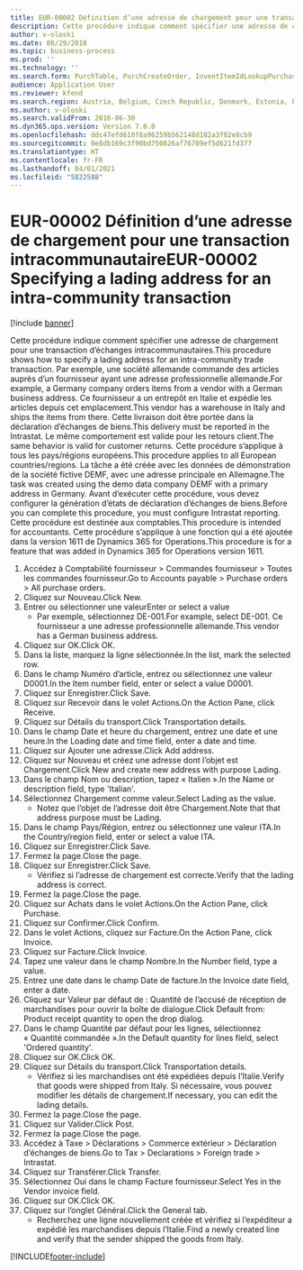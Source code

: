 ```yaml
---
title: EUR-00002 Définition d’une adresse de chargement pour une transaction intracommunautaire
description: Cette procédure indique comment spécifier une adresse de chargement pour une transaction d’échanges intracommunautaires.
author: v-oloski
ms.date: 08/29/2018
ms.topic: business-process
ms.prod: ''
ms.technology: ''
ms.search.form: PurchTable, PurchCreateOrder, InventItemIdLookupPurchase, TransportationDocument, LogisticsPostalAddress, SysLookupMultiSelectGrid,  VendEditInvoice, VendEditInvoiceDefaultQuantityForLinesDropDialog, Intrastat, SysQueryForm
audience: Application User
ms.reviewer: kfend
ms.search.region: Austria, Belgium, Czech Republic, Denmark, Estonia, Finland, France, Germany, Hungary, Ireland, Italy, Latvia, Lithuania, Netherlands, Poland, Spain, Sweden, United Kingdom
ms.author: v-oloski
ms.search.validFrom: 2016-06-30
ms.dyn365.ops.version: Version 7.0.0
ms.openlocfilehash: ddc47efd610f8a96259b562148d182a3f02e8cb9
ms.sourcegitcommit: 0e8db169c3f90bd750826af76709ef5d621fd377
ms.translationtype: HT
ms.contentlocale: fr-FR
ms.lasthandoff: 04/01/2021
ms.locfileid: "5822588"
---
```

# <a name="eur-00002-specifying-a-lading-address-for-an-intra-community-transaction"></a><span data-ttu-id="a2342-103">EUR-00002 Définition d’une adresse de chargement pour une transaction intracommunautaire</span><span class="sxs-lookup"><span data-stu-id="a2342-103">EUR-00002 Specifying a lading address for an intra-community transaction</span></span>

[!include [banner](../../includes/banner.md)]

<span data-ttu-id="a2342-104">Cette procédure indique comment spécifier une adresse de chargement pour une transaction d’échanges intracommunautaires.</span><span class="sxs-lookup"><span data-stu-id="a2342-104">This procedure shows how to specify a lading address for an intra-community trade transaction.</span></span> <span data-ttu-id="a2342-105">Par exemple, une société allemande commande des articles auprès d’un fournisseur ayant une adresse professionnelle allemande.</span><span class="sxs-lookup"><span data-stu-id="a2342-105">For example, a Germany company orders items from a vendor with a German business address.</span></span> <span data-ttu-id="a2342-106">Ce fournisseur a un entrepôt en Italie et expédie les articles depuis cet emplacement.</span><span class="sxs-lookup"><span data-stu-id="a2342-106">This vendor has a warehouse in Italy and ships the items from there.</span></span> <span data-ttu-id="a2342-107">Cette livraison doit être portée dans la déclaration d’échanges de biens.</span><span class="sxs-lookup"><span data-stu-id="a2342-107">This delivery must be reported in the Intrastat.</span></span> <span data-ttu-id="a2342-108">Le même comportement est valide pour les retours client.</span><span class="sxs-lookup"><span data-stu-id="a2342-108">The same behavior is valid for customer returns.</span></span>
<span data-ttu-id="a2342-109">Cette procédure s’applique à tous les pays/régions européens.</span><span class="sxs-lookup"><span data-stu-id="a2342-109">This procedure applies to all European countries/regions.</span></span> <span data-ttu-id="a2342-110">La tâche a été créée avec les données de démonstration de la société fictive DEMF, avec une adresse principale en Allemagne.</span><span class="sxs-lookup"><span data-stu-id="a2342-110">The task was created using the demo data company DEMF with a primary address in Germany.</span></span> <span data-ttu-id="a2342-111">Avant d’exécuter cette procédure, vous devez configurer la génération d’états de déclaration d’échanges de biens.</span><span class="sxs-lookup"><span data-stu-id="a2342-111">Before you can complete this procedure, you must configure Intrastat reporting.</span></span> <span data-ttu-id="a2342-112">Cette procédure est destinée aux comptables.</span><span class="sxs-lookup"><span data-stu-id="a2342-112">This procedure is intended for accountants.</span></span> <span data-ttu-id="a2342-113">Cette procédure s’applique à une fonction qui a été ajoutée dans la version 1611 de Dynamics 365 for Operations.</span><span class="sxs-lookup"><span data-stu-id="a2342-113">This procedure is for a feature that was added in Dynamics 365 for Operations version 1611.</span></span>

1. <span data-ttu-id="a2342-114">Accédez à Comptabilité fournisseur > Commandes fournisseur > Toutes les commandes fournisseur.</span><span class="sxs-lookup"><span data-stu-id="a2342-114">Go to Accounts payable > Purchase orders > All purchase orders.</span></span>
2. <span data-ttu-id="a2342-115">Cliquez sur Nouveau.</span><span class="sxs-lookup"><span data-stu-id="a2342-115">Click New.</span></span>
3. <span data-ttu-id="a2342-116">Entrer ou sélectionner une valeur</span><span class="sxs-lookup"><span data-stu-id="a2342-116">Enter or select a value</span></span>
    * <span data-ttu-id="a2342-117">Par exemple, sélectionnez DE-001.</span><span class="sxs-lookup"><span data-stu-id="a2342-117">For example, select DE-001.</span></span> <span data-ttu-id="a2342-118">Ce fournisseur a une adresse professionnelle allemande.</span><span class="sxs-lookup"><span data-stu-id="a2342-118">This vendor has a German business address.</span></span>  
4. <span data-ttu-id="a2342-119">Cliquez sur OK.</span><span class="sxs-lookup"><span data-stu-id="a2342-119">Click OK.</span></span>
5. <span data-ttu-id="a2342-120">Dans la liste, marquez la ligne sélectionnée.</span><span class="sxs-lookup"><span data-stu-id="a2342-120">In the list, mark the selected row.</span></span>
6. <span data-ttu-id="a2342-121">Dans le champ Numéro d’article, entrez ou sélectionnez une valeur D0001.</span><span class="sxs-lookup"><span data-stu-id="a2342-121">In the Item number field, enter or select a value D0001.</span></span>
7. <span data-ttu-id="a2342-122">Cliquez sur Enregistrer.</span><span class="sxs-lookup"><span data-stu-id="a2342-122">Click Save.</span></span>
8. <span data-ttu-id="a2342-123">Cliquez sur Recevoir dans le volet Actions.</span><span class="sxs-lookup"><span data-stu-id="a2342-123">On the Action Pane, click Receive.</span></span>
9. <span data-ttu-id="a2342-124">Cliquez sur Détails du transport.</span><span class="sxs-lookup"><span data-stu-id="a2342-124">Click Transportation details.</span></span>
10. <span data-ttu-id="a2342-125">Dans le champ Date et heure du chargement, entrez une date et une heure.</span><span class="sxs-lookup"><span data-stu-id="a2342-125">In the Loading date and time field, enter a date and time.</span></span>
11. <span data-ttu-id="a2342-126">Cliquez sur Ajouter une adresse.</span><span class="sxs-lookup"><span data-stu-id="a2342-126">Click Add address.</span></span>
12. <span data-ttu-id="a2342-127">Cliquez sur Nouveau et créez une adresse dont l’objet est Chargement.</span><span class="sxs-lookup"><span data-stu-id="a2342-127">Click New and create new address with purpose Lading.</span></span>
13. <span data-ttu-id="a2342-128">Dans le champ Nom ou description, tapez « Italien ».</span><span class="sxs-lookup"><span data-stu-id="a2342-128">In the Name or description field, type 'Italian'.</span></span>
14. <span data-ttu-id="a2342-129">Sélectionnez Chargement comme valeur.</span><span class="sxs-lookup"><span data-stu-id="a2342-129">Select Lading as the value.</span></span>
    * <span data-ttu-id="a2342-130">Notez que l’objet de l’adresse doit être Chargement.</span><span class="sxs-lookup"><span data-stu-id="a2342-130">Note that that address purpose must be Lading.</span></span>  
15. <span data-ttu-id="a2342-131">Dans le champ Pays/Région, entrez ou sélectionnez une valeur ITA.</span><span class="sxs-lookup"><span data-stu-id="a2342-131">In the Country/region field, enter or select a value ITA.</span></span>
16. <span data-ttu-id="a2342-132">Cliquez sur Enregistrer.</span><span class="sxs-lookup"><span data-stu-id="a2342-132">Click Save.</span></span>
17. <span data-ttu-id="a2342-133">Fermez la page.</span><span class="sxs-lookup"><span data-stu-id="a2342-133">Close the page.</span></span>
18. <span data-ttu-id="a2342-134">Cliquez sur Enregistrer.</span><span class="sxs-lookup"><span data-stu-id="a2342-134">Click Save.</span></span>
    * <span data-ttu-id="a2342-135">Vérifiez si l’adresse de chargement est correcte.</span><span class="sxs-lookup"><span data-stu-id="a2342-135">Verify that the lading address is correct.</span></span>  
19. <span data-ttu-id="a2342-136">Fermez la page.</span><span class="sxs-lookup"><span data-stu-id="a2342-136">Close the page.</span></span>
20. <span data-ttu-id="a2342-137">Cliquez sur Achats dans le volet Actions.</span><span class="sxs-lookup"><span data-stu-id="a2342-137">On the Action Pane, click Purchase.</span></span>
21. <span data-ttu-id="a2342-138">Cliquez sur Confirmer.</span><span class="sxs-lookup"><span data-stu-id="a2342-138">Click Confirm.</span></span>
22. <span data-ttu-id="a2342-139">Dans le volet Actions, cliquez sur Facture.</span><span class="sxs-lookup"><span data-stu-id="a2342-139">On the Action Pane, click Invoice.</span></span>
23. <span data-ttu-id="a2342-140">Cliquez sur Facture.</span><span class="sxs-lookup"><span data-stu-id="a2342-140">Click Invoice.</span></span>
24. <span data-ttu-id="a2342-141">Tapez une valeur dans le champ Nombre.</span><span class="sxs-lookup"><span data-stu-id="a2342-141">In the Number field, type a value.</span></span>
25. <span data-ttu-id="a2342-142">Entrez une date dans le champ Date de facture.</span><span class="sxs-lookup"><span data-stu-id="a2342-142">In the Invoice date field, enter a date.</span></span>
26. <span data-ttu-id="a2342-143">Cliquez sur Valeur par défaut de : Quantité de l’accusé de réception de marchandises pour ouvrir la boîte de dialogue.</span><span class="sxs-lookup"><span data-stu-id="a2342-143">Click Default from: Product receipt quantity to open the drop dialog.</span></span>
27. <span data-ttu-id="a2342-144">Dans le champ Quantité par défaut pour les lignes, sélectionnez « Quantité commandée ».</span><span class="sxs-lookup"><span data-stu-id="a2342-144">In the Default quantity for lines field, select 'Ordered quantity'.</span></span>
28. <span data-ttu-id="a2342-145">Cliquez sur OK.</span><span class="sxs-lookup"><span data-stu-id="a2342-145">Click OK.</span></span>
29. <span data-ttu-id="a2342-146">Cliquez sur Détails du transport.</span><span class="sxs-lookup"><span data-stu-id="a2342-146">Click Transportation details.</span></span>
    * <span data-ttu-id="a2342-147">Vérifiez si les marchandises ont été expédiées depuis l’Italie.</span><span class="sxs-lookup"><span data-stu-id="a2342-147">Verify that goods were shipped from Italy.</span></span> <span data-ttu-id="a2342-148">Si nécessaire, vous pouvez modifier les détails de chargement.</span><span class="sxs-lookup"><span data-stu-id="a2342-148">If necessary, you can edit the lading details.</span></span>  
30. <span data-ttu-id="a2342-149">Fermez la page.</span><span class="sxs-lookup"><span data-stu-id="a2342-149">Close the page.</span></span>
31. <span data-ttu-id="a2342-150">Cliquez sur Valider.</span><span class="sxs-lookup"><span data-stu-id="a2342-150">Click Post.</span></span>
32. <span data-ttu-id="a2342-151">Fermez la page.</span><span class="sxs-lookup"><span data-stu-id="a2342-151">Close the page.</span></span>
33. <span data-ttu-id="a2342-152">Accédez à Taxe > Déclarations > Commerce extérieur > Déclaration d’échanges de biens.</span><span class="sxs-lookup"><span data-stu-id="a2342-152">Go to Tax > Declarations > Foreign trade > Intrastat.</span></span>
34. <span data-ttu-id="a2342-153">Cliquez sur Transférer.</span><span class="sxs-lookup"><span data-stu-id="a2342-153">Click Transfer.</span></span>
35. <span data-ttu-id="a2342-154">Sélectionnez Oui dans le champ Facture fournisseur.</span><span class="sxs-lookup"><span data-stu-id="a2342-154">Select Yes in the Vendor invoice field.</span></span>
36. <span data-ttu-id="a2342-155">Cliquez sur OK.</span><span class="sxs-lookup"><span data-stu-id="a2342-155">Click OK.</span></span>
37. <span data-ttu-id="a2342-156">Cliquez sur l’onglet Général.</span><span class="sxs-lookup"><span data-stu-id="a2342-156">Click the General tab.</span></span>
    * <span data-ttu-id="a2342-157">Recherchez une ligne nouvellement créée et vérifiez si l’expéditeur a expédié les marchandises depuis l’Italie.</span><span class="sxs-lookup"><span data-stu-id="a2342-157">Find a newly created line and verify that the sender shipped the goods from Italy.</span></span>  



[!INCLUDE[footer-include](../../../includes/footer-banner.md)]
